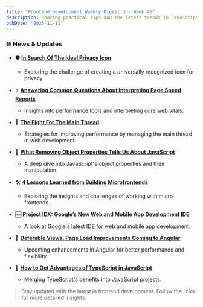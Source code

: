 ```yaml
---
title: "Frontend Development Weekly Digest 📰 - Week 45"
description: Sharing practical tips and the latest trends in JavaScript
pubDate: "2023-11-11"
---
```


### 🌐 News & Updates

- 🛡️ [**In Search Of The Ideal Privacy Icon**](https://www.smashingmagazine.com/2023/11/search-ideal-privacy-icon/)

  - Exploring the challenge of creating a universally recognized icon for privacy.

- ⚡ [**Answering Common Questions About Interpreting Page Speed Reports**](https://www.smashingmagazine.com/2023/10/answering-questions-interpreting-page-speed-reports/)

  - Insights into performance tools and interpreting core web vitals.

- 🚀 [**The Fight For The Main Thread**](https://www.smashingmagazine.com/2023/10/speedcurve-fight-main-thread/)

  - Strategies for improving performance by managing the main thread in web development.

- 📜 [**What Removing Object Properties Tells Us About JavaScript**](https://www.smashingmagazine.com/2023/10/removing-object-properties-javascript/)

  - A deep dive into JavaScript's object properties and their manipulation.

- 🛠️ [**4 Lessons Learned from Building Microfrontends**](https://thenewstack.io/4-lessons-learned-from-building-microfrontends/)

  - Exploring the insights and challenges of working with micro frontends.

- 🆕 [**Project IDX: Google’s New Web and Mobile App Development IDE**](https://thenewstack.io/project-idx-googles-new-web-and-mobile-app-development-ide/)

  - A look at Google's latest IDE for web and mobile app development.

- 🔧 [**Deferable Views, Page Load Improvements Coming to Angular**](https://thenewstack.io/deferable-views-page-load-improvements-coming-to-angular/)

  - Upcoming enhancements in Angular for better performance and flexibility.

- 🌟 [**How to Get Advantages of TypeScript in JavaScript**](https://thenewstack.io/how-to-get-advantages-of-typescript-in-javascript/)
  - Merging TypeScript's benefits into JavaScript projects.

> Stay updated with the latest in frontend development. Follow the links for more detailed insights.
